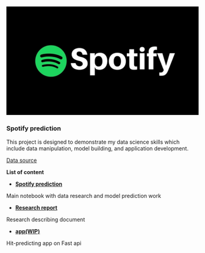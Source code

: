 <p align="center">  
    <br>
	<a href="#">
        <img src="assets/spotify_logo.png"> 
  </a>
</p>

### Spotify prediction

This project is designed to demonstrate my data science skills which include data manipulation,
model building, and application development.

[Data source](https://www.kaggle.com/theoverman/the-spotify-hit-predictor-dataset)

**List of content**

- **[Spotify prediction]()**

Main notebook with data research and model prediction work

- **[Research report]()**

Research describing document

- **[app(WIP)]()**

Hit-predicting app on Fast api